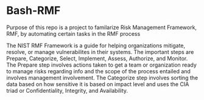 # Bash-RMF

Purpose of this repo is a project to familarize Risk Management Framework, RMF, by automating certain tasks in the RMF process

The NIST RMF Framework is a guide for helping organizations mitigate, resolve, or manage vulnerabilites in their systems. The important steps are Prepare, Categorize, Select, Implement, Assess, Authorize, and Monitor. The Prepare step involves actions taken to get a team or organization ready to manage risks regarding info and the scope of the process entailed and involves management involvement. The Categorize step involves sorting the data based on how sensitive it is based on impact level and uses the CIA triad or Confidentiality, Integrity, and Availability. 
